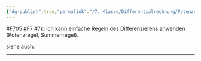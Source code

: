 ```yaml
---
{"dg-publish":true,"permalink":"/7. Klasse/Differentialrechnung/Potenzregel, Summenregel/"}
---
```


#F705 #F7 #7kl
Ich kann einfache Regeln des Differenzierens anwenden (Potenzregel, Summenregel).

siehe auch:
___
